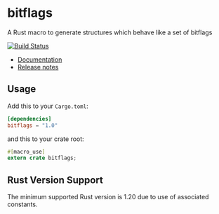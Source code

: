 bitflags
========

A Rust macro to generate structures which behave like a set of bitflags

[![Build Status](https://travis-ci.org/rust-lang-nursery/bitflags.svg?branch=master)](https://travis-ci.org/rust-lang-nursery/bitflags)

- [Documentation](https://docs.rs/bitflags)
- [Release notes](https://github.com/rust-lang-nursery/bitflags/releases)

## Usage

Add this to your `Cargo.toml`:

```toml
[dependencies]
bitflags = "1.0"
```

and this to your crate root:

```rust
#[macro_use]
extern crate bitflags;
```

## Rust Version Support

The minimum supported Rust version is 1.20 due to use of associated constants.

